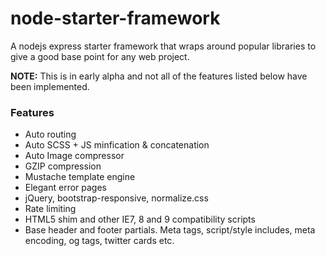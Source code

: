 # node-starter-framework
A nodejs express starter framework that wraps around popular libraries to give a good base point for any web project. 
<p><Strong>NOTE:</strong> This is in early alpha and not all of the features listed below have been implemented.</p>

<h3>Features</h3>
<ul>
  <li>Auto routing</li>
  <li>Auto SCSS + JS minfication & concatenation</li>
  <li>Auto Image compressor</li>
  <li>GZIP compression</li>
  <li>Mustache template engine</li>
  <li>Elegant error pages</li>
  <li>jQuery, bootstrap-responsive, normalize.css</li>
  <li>Rate limiting</li>
  <li>HTML5 shim and other IE7, 8 and 9 compatibility scripts</li>
  <li>Base header and footer partials. Meta tags, script/style includes, meta encoding, og tags, twitter cards etc.</li>
  
</ul>
